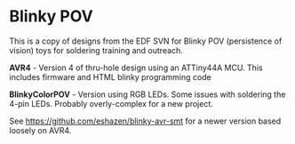 # Blinky POV

This is a copy of designs from the EDF SVN for Blinky POV (persistence
of vision) toys for soldering training and outreach.

**AVR4** - Version 4 of thru-hole design using an ATTiny44A MCU.
This includes firmware and HTML blinky programming code

**BlinkyColorPOV** - Version using RGB LEDs.  Some issues with
soldering the 4-pin LEDs.  Probably overly-complex for a new project.

See https://github.com/eshazen/blinky-avr-smt for a newer version
based loosely on AVR4.


